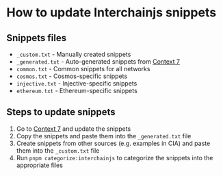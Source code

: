 # How to update Interchainjs snippets

## Snippets files

- `_custom.txt` - Manually created snippets
- `_generated.txt` - Auto-generated snippets from [Context 7](https://context7.com/hyperweb-io/interchainjs)
- `common.txt` - Common snippets for all networks
- `cosmos.txt` - Cosmos-specific snippets
- `injective.txt` - Injective-specific snippets
- `ethereum.txt` - Ethereum-specific snippets

## Steps to update snippets

1. Go to [Context 7](https://context7.com/hyperweb-io/interchainjs) and update the snippets
2. Copy the snippets and paste them into the `_generated.txt` file
3. Create snippets from other sources (e.g. examples in CIA) and paste them into the `_custom.txt` file
4. Run `pnpm categorize:interchainjs` to categorize the snippets into the appropriate files

